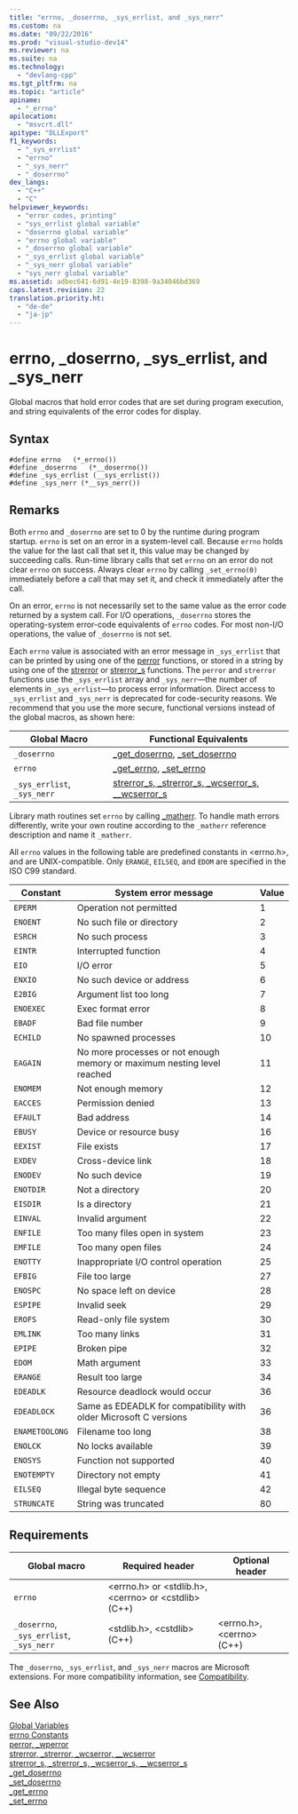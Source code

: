 ```yaml
---
title: "errno, _doserrno, _sys_errlist, and _sys_nerr"
ms.custom: na
ms.date: "09/22/2016"
ms.prod: "visual-studio-dev14"
ms.reviewer: na
ms.suite: na
ms.technology: 
  - "devlang-cpp"
ms.tgt_pltfrm: na
ms.topic: "article"
apiname: 
  - "_errno"
apilocation: 
  - "msvcrt.dll"
apitype: "DLLExport"
f1_keywords: 
  - "_sys_errlist"
  - "errno"
  - "_sys_nerr"
  - "_doserrno"
dev_langs: 
  - "C++"
  - "C"
helpviewer_keywords: 
  - "error codes, printing"
  - "sys_errlist global variable"
  - "doserrno global variable"
  - "errno global variable"
  - "_doserrno global variable"
  - "_sys_errlist global variable"
  - "_sys_nerr global variable"
  - "sys_nerr global variable"
ms.assetid: adbec641-6d91-4e19-8398-9a34046bd369
caps.latest.revision: 22
translation.priority.ht: 
  - "de-de"
  - "ja-jp"
---
```

# errno, _doserrno, _sys_errlist, and _sys_nerr
Global macros that hold error codes that are set during program execution, and string equivalents of the error codes for display.  
  
## Syntax  
  
```  
#define errno   (*_errno())  
#define _doserrno   (*__doserrno())  
#define _sys_errlist (__sys_errlist())  
#define _sys_nerr (*__sys_nerr())  
```  
  
## Remarks  
 Both `errno` and `_doserrno` are set to 0 by the runtime during program startup. `errno` is set on an error in a system-level call. Because `errno` holds the value for the last call that set it, this value may be changed by succeeding calls. Run-time library calls that set `errno` on an error do not clear `errno` on success. Always clear `errno` by calling `_set_errno(0)` immediately before a call that may set it, and check it immediately after the call.  
  
 On an error, `errno` is not necessarily set to the same value as the error code returned by a system call. For I/O operations, `_doserrno` stores the operating-system error-code equivalents of `errno` codes. For most non-I/O operations, the value of `_doserrno` is not set.  
  
 Each `errno` value is associated with an error message in `_sys_errlist` that can be printed by using one of the [perror](../vs140/perror--_wperror.md) functions, or stored in a string by using one of the [strerror](../vs140/strerror--_strerror--_wcserror--__wcserror.md) or [strerror_s](../vs140/strerror_s--_strerror_s--_wcserror_s--__wcserror_s.md) functions. The `perror` and `strerror` functions use the `_sys_errlist` array and `_sys_nerr`—the number of elements in `_sys_errlist`—to process error information. Direct access to `_sys_errlist` and `_sys_nerr` is deprecated for code-security reasons. We recommend that you use the more secure, functional versions instead of the global macros, as shown here:  
  
|Global Macro|Functional Equivalents|  
|------------------|----------------------------|  
|`_doserrno`|[_get_doserrno](../vs140/_get_doserrno.md), [_set_doserrno](../vs140/_set_doserrno.md)|  
|`errno`|[_get_errno](../vs140/_get_errno.md), [_set_errno](../vs140/_set_errno.md)|  
|`_sys_errlist`, `_sys_nerr`|[strerror_s, _strerror_s, _wcserror_s, \__wcserror_s](../vs140/strerror_s--_strerror_s--_wcserror_s--__wcserror_s.md)|  
  
 Library math routines set `errno` by calling [_matherr](../vs140/_matherr.md). To handle math errors differently, write your own routine according to the `_matherr` reference description and name it `_matherr`.  
  
 All `errno` values in the following table are predefined constants in <errno.h>, and are UNIX-compatible. Only `ERANGE`, `EILSEQ`, and `EDOM` are specified in the ISO C99 standard.  
  
|Constant|System error message|Value|  
|--------------|--------------------------|-----------|  
|`EPERM`|Operation not permitted|1|  
|`ENOENT`|No such file or directory|2|  
|`ESRCH`|No such process|3|  
|`EINTR`|Interrupted function|4|  
|`EIO`|I/O error|5|  
|`ENXIO`|No such device or address|6|  
|`E2BIG`|Argument list too long|7|  
|`ENOEXEC`|Exec format error|8|  
|`EBADF`|Bad file number|9|  
|`ECHILD`|No spawned processes|10|  
|`EAGAIN`|No more processes or not enough memory or maximum nesting level reached|11|  
|`ENOMEM`|Not enough memory|12|  
|`EACCES`|Permission denied|13|  
|`EFAULT`|Bad address|14|  
|`EBUSY`|Device or resource busy|16|  
|`EEXIST`|File exists|17|  
|`EXDEV`|Cross-device link|18|  
|`ENODEV`|No such device|19|  
|`ENOTDIR`|Not a directory|20|  
|`EISDIR`|Is a directory|21|  
|`EINVAL`|Invalid argument|22|  
|`ENFILE`|Too many files open in system|23|  
|`EMFILE`|Too many open files|24|  
|`ENOTTY`|Inappropriate I/O control operation|25|  
|`EFBIG`|File too large|27|  
|`ENOSPC`|No space left on device|28|  
|`ESPIPE`|Invalid seek|29|  
|`EROFS`|Read-only file system|30|  
|`EMLINK`|Too many links|31|  
|`EPIPE`|Broken pipe|32|  
|`EDOM`|Math argument|33|  
|`ERANGE`|Result too large|34|  
|`EDEADLK`|Resource deadlock would occur|36|  
|`EDEADLOCK`|Same as EDEADLK for compatibility with older Microsoft C versions|36|  
|`ENAMETOOLONG`|Filename too long|38|  
|`ENOLCK`|No locks available|39|  
|`ENOSYS`|Function not supported|40|  
|`ENOTEMPTY`|Directory not empty|41|  
|`EILSEQ`|Illegal byte sequence|42|  
|`STRUNCATE`|String was truncated|80|  
  
## Requirements  
  
|Global macro|Required header|Optional header|  
|------------------|---------------------|---------------------|  
|`errno`|<errno.h> or <stdlib.h>, <cerrno\> or <cstdlib\> (C++)||  
|`_doserrno`, `_sys_errlist`, `_sys_nerr`|<stdlib.h>, <cstdlib\> (C++)|<errno.h>, <cerrno\> (C++)|  
  
 The `_doserrno`, `_sys_errlist`, and `_sys_nerr` macros are Microsoft extensions. For more compatibility information, see [Compatibility](../vs140/compatibility.md).  
  
## See Also  
 [Global Variables](../vs140/global-variables.md)   
 [errno Constants](../vs140/errno-constants.md)   
 [perror, _wperror](../vs140/perror--_wperror.md)   
 [strerror, _strerror, _wcserror, \__wcserror](../vs140/strerror--_strerror--_wcserror--__wcserror.md)   
 [strerror_s, _strerror_s, _wcserror_s, \__wcserror_s](../vs140/strerror_s--_strerror_s--_wcserror_s--__wcserror_s.md)   
 [_get_doserrno](../vs140/_get_doserrno.md)   
 [_set_doserrno](../vs140/_set_doserrno.md)   
 [_get_errno](../vs140/_get_errno.md)   
 [_set_errno](../vs140/_set_errno.md)